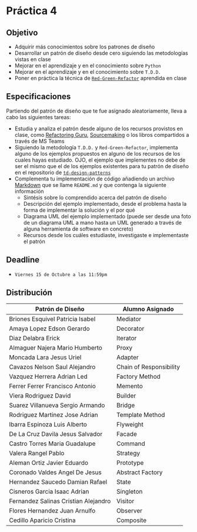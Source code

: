 # Práctica 4

## Objetivo

* Adquirir más conocimientos sobre los patrones de diseño
* Desarrollar un patrón de diseño desde cero siguiendo las metodologías vistas en clase
* Mejorar en el aprendizaje y en el conocimiento sobre `Python`
* Mejorar en el aprendizaje y en el conocimiento sobre `T.D.D.`
* Poner en práctica la técnica de [`Red-Green-Refactor`](https://www.codecademy.com/articles/tdd-red-green-refactor) aprendida en clase

## Especificaciones

Partiendo del patrón de diseño que te fue asignado aleatoriamente, lleva a cabo las siguientes tareas:

* Estudia y analiza el patrón desde alguno de los recursos provistos en clase, como [Refactoring Guru](https://refactoring.guru/es/design-patterns), [Sourcemaking](https://sourcemaking.com/design_patterns) o los libros compartidos a través de MS Teams
* Siguiendo la metodología `T.D.D.` y `Red-Green-Refactor`, implementa alguno de los ejemplos propuestos en alguno de los recursos de los cuales hayas estudiado. OJO, el ejemplo que implementes no debe de ser el mismo que el de los ejemplos existentes para tu patrón de diseño en el repositorio de [`td-design-patterns`](https://github.com/AnhellO/td-design-patterns)
* Complementa tu implementación de código añadiendo un archivo [Markdown](https://markdown.es/) que se llame `README.md` y que contenga la siguiente información
  * Sintésis sobre lo comprendido acerca del patrón de diseño
  * Descripción del ejemplo implementado, desde el problema hasta la forma de implementar la solución y el por qué
  * Diagrama UML del ejemplo implementado (puede ser desde una foto de un diagrama UML a mano hasta un UML generado a través de alguna herramienta de software en concreto)
  * Recursos desde los cuáles estudiaste, investigaste e implementaste el patrón

## Deadline

* `Viernes 15 de Octubre a las 11:59pm`

## Distribución

<table>
    <thead>
        <th>Patrón de Diseño</th>
        <th>Alumno Asignado</th>
    </thead>
    <tbody>
        <tr>
            <td>Briones Esquivel Patricia Isabel</td>
            <td>Mediator</td>
        </tr>
        <tr>
            <td>Amaya Lopez Edson Gerardo</td>
            <td>Decorator</td>
        </tr>
        <tr>
            <td>Diaz Delabra Erick</td>
            <td>Iterator</td>
        </tr>
        <tr>
            <td>Almaguer Najera Mario Humberto</td>
            <td>Proxy</td>
        </tr>
        <tr>
            <td>Moncada Lara Jesus Uriel</td>
            <td>Adapter</td>
        </tr>
        <tr>
            <td>Cavazos Nelson Saul Alejandro</td>
            <td>Chain of Responsibility</td>
        </tr>
        <tr>
            <td>Vazquez Herrera Adrian Led</td>
            <td>Factory Method</td>
        </tr>
        <tr>
            <td>Ferrer Ferrer Francisco Antonio</td>
            <td>Memento</td>
        </tr>
        <tr>
            <td>Viera Rodriguez David</td>
            <td>Builder</td>
        </tr>
        <tr>
            <td>Suarez Villanueva Sergio Armando</td>
            <td>Bridge</td>
        </tr>
        <tr>
            <td>Rodriguez Martinez Jose Adrian</td>
            <td>Template Method</td>
        </tr>
        <tr>
            <td>Ibarra Espinoza Luis Alberto</td>
            <td>Flyweight</td>
        </tr>
        <tr>
            <td>De La Cruz Davila Jesus Salvador</td>
            <td>Facade</td>
        </tr>
        <tr>
            <td>Castro Torres Maria Guadalupe</td>
            <td>Command</td>
        </tr>
        <tr>
            <td>Valera Rangel Pablo</td>
            <td>Strategy</td>
        </tr>
        <tr>
            <td>Aleman Ortiz Javier Eduardo</td>
            <td>Prototype</td>
        </tr>
        <tr>
            <td>Coronado Valdes Angel De Jesus</td>
            <td>Abstract Factory</td>
        </tr>
        <tr>
            <td>Hernandez Saucedo Damian Rafael</td>
            <td>State</td>
        </tr>
        <tr>
            <td>Cisneros Garcia Isaac Adrian</td>
            <td>Singleton</td>
        </tr>
        <tr>
            <td>Fernandez Salinas Cristian Alejandro</td>
            <td>Visitor</td>
        </tr>
        <tr>
            <td>Flores Hernandez Juan Arnulfo</td>
            <td>Observer</td>
        </tr>
        <tr>
            <td>Cedillo Aparicio Cristina</td>
            <td>Composite</td>
        </tr>
    </tbody>
</table>